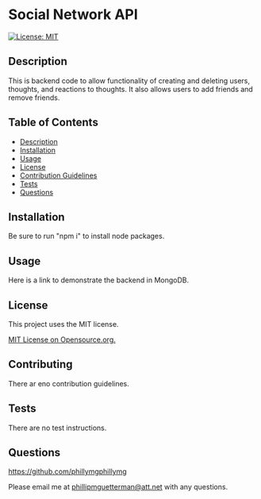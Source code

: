 
  # Social Network API

  [![License: MIT](https://img.shields.io/badge/License-MIT-yellow.svg)](https://opensource.org/licenses/MIT)
## Description

This is backend code to allow functionality of creating and deleting users, thoughts, and reactions to thoughts. It also allows users to add friends and remove friends.

## Table of Contents
* [Description](#description)
* [Installation](#installation)
* [Usage](#usage)
* [License](#license)
* [Contribution Guidelines](#contributing)
* [Tests](#tests)
* [Questions](#questions) 

## Installation

Be sure to run "npm i" to install node packages.

## Usage

Here is a link to demonstrate the backend in MongoDB.


## License
This project uses the MIT license.

[MIT License on Opensource.org.](https://opensource.org/license/mit/)


## Contributing

There ar eno contribution guidelines.

## Tests

There are no test instructions.

## Questions

https://github.com/phillymgphillymg

Please email me at phillipmguetterman@att.net with any questions.
 